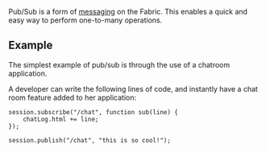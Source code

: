 Pub/Sub is a form of [messaging][Message] on the Fabric. This enables a quick and easy way to perform one-to-many operations.

## Example

The simplest example of pub/sub is through the use of a chatroom application.

A developer can write the following lines of code, and instantly have a chat room feature added to her application:

```
session.subscribe("/chat", function sub(line) {
    chatLog.html += line;
});

session.publish("/chat", "this is so cool!");
```

<!-- Reference for TOC -->

[Message]:/pages/riffle/Message.md
